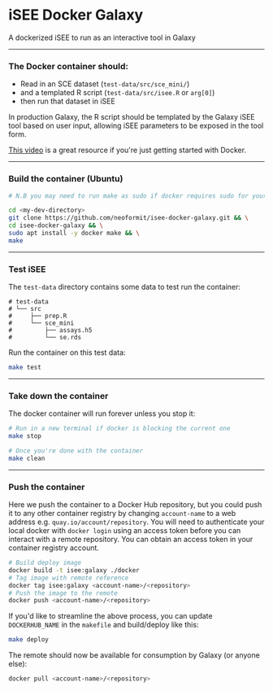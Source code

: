# iSEE Docker Galaxy

A dockerized iSEE to run as an interactive tool in Galaxy

---

### The Docker container should:
- Read in an SCE dataset (`test-data/src/sce_mini/`)
- and a templated R script (`test-data/src/isee.R` or `arg[0]`)
- then run that dataset in iSEE

In production Galaxy, the R script should be templated by the Galaxy iSEE tool
based on user input, allowing iSEE parameters to be exposed in the tool form.

[This video](https://www.youtube.com/watch?v=iqqDU2crIEQ&t=1002s&ab_channel=Docker)
is a great resource if you're just getting started with Docker.

---

### Build the container (Ubuntu)

```sh
# N.B you may need to run make as sudo if docker requires sudo for your user

cd <my-dev-directory>
git clone https://github.com/neoformit/isee-docker-galaxy.git && \
cd isee-docker-galaxy && \
sudo apt install -y docker make && \
make
```

---

### Test iSEE

The `test-data` directory contains some data to test run the container:

```
# test-data
# └── src
#     ├── prep.R
#     └── sce_mini
#         ├── assays.h5
#         └── se.rds
```

Run the container on this test data:

```sh
make test
```

---

### Take down the container

The docker container will run forever unless you stop it:

```sh
# Run in a new terminal if docker is blocking the current one
make stop

# Once you're done with the container
make clean
```

---

### Push the container

Here we push the container to a Docker Hub repository, but you could push it
to any other container registry by changing `account-name` to a web address
e.g. `quay.io/account/repository`. You will need to authenticate your local
docker with `docker login` using an access token before you can interact with a
remote repository. You can obtain an access token in your container registry
account.

```sh
# Build deploy image
docker build -t isee:galaxy ./docker
# Tag image with remote reference
docker tag isee:galaxy <account-name>/<repository>
# Push the image to the remote
docker push <account-name>/<repository>
```

If you'd like to streamline the above process, you can update `DOCKERHUB_NAME`
in the `makefile` and build/deploy like this:

```sh
make deploy
```

The remote should now be available for consumption by Galaxy (or anyone else):

```sh
docker pull <account-name>/<repository>
```
